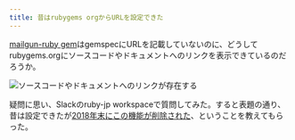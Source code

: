```yaml
---
title: 昔はrubygems orgからURLを設定できた
---
```

[mailgun-ruby gem](https://rubygems.org/gems/mailgun-ruby)はgemspecにURLを記載していないのに、どうしてrubygems.orgにソースコードやドキュメントへのリンクを表示できているのだろうか。

![](https://lh3.googleusercontent.com/Ry7FEmugqSjMUk5VUB-c_IXcSOMYiBIpMJ-hzMmL3H3IJUbvf1QVkVvOvnuNfWh5Ip6kRUx7PPsXBa7wqPXTY7qHZ24_Vbz3YWqgsWwCs8yhu5HKRxJdE168cs4czY8qI1SP72tmRk7O9RSxTNa_neRhGgxfW0nOlPtyux1B_EZm1TGmDjP2lDB3 "ソースコードやドキュメントへのリンクが存在する")

疑問に思い、Slackのruby-jp workspaceで質問してみた。すると表題の通り、昔は設定できたが[2018年末にこの機能が削除された](https://github.com/rubygems/rubygems.org/pull/1815)、ということを教えてもらった。
